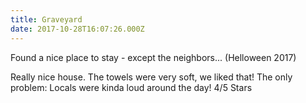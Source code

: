 ```yaml
---
title: Graveyard
date: 2017-10-28T16:07:26.000Z
---
```


Found a nice place to stay - except the neighbors... (Helloween 2017)

<section class="hidden" aria-description="Hidden text" tabindex="0">
Really nice house. The towels were very soft, we liked that! The only problem: Locals were kinda loud around the day! 4/5 Stars
</section>